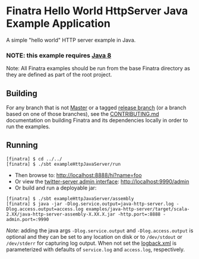 # Finatra Hello World HttpServer Java Example Application

A simple "hello world" HTTP server example in Java.

### NOTE: this example requires [Java 8](https://www.oracle.com/technetwork/java/javase/overview/java8-2100321.html)

Note: All Finatra examples should be run from the base Finatra directory as they are defined as part 
of the root project.

Building
--------

For any branch that is not [Master](https://github.com/twitter/finatra/tree/master) or a tagged 
[release branch](https://github.com/twitter/finatra/releases) (or a branch based on one of those 
branches), see the [CONTRIBUTING.md](../../CONTRIBUTING.md#building-dependencies) documentation on 
building Finatra and its dependencies locally in order to run the examples.

Running
-------
```
[finatra] $ cd ../../
[finatra] $ ./sbt exampleHttpJavaServer/run
```
* Then browse to: [http://localhost:8888/hi?name=foo](http://localhost:8888/hi?name=foo)
* Or view the [twitter-server admin interface](https://twitter.github.io/twitter-server/Features.html#admin-http-interface): [http://localhost:9990/admin](http://localhost:9990/admin)
* Or build and run a deployable jar:
```
[finatra] $ ./sbt exampleHttpJavaServer/assembly
[finatra] $ java -jar -Dlog.service.output=java-http-server.log -Dlog.access.output=access.log examples/java-http-server/target/scala-2.XX/java-http-server-assembly-X.XX.X.jar -http.port=:8888 -admin.port=:9990
```
*Note*: adding the java args `-Dlog.service.output` and `-Dlog.access.output` is optional and they 
can be set to any location on disk or to `/dev/stdout` or `/dev/stderr` for capturing log output. 
When not set the [logback.xml](./src/main/resources/logback.xml) is parameterized with defaults of 
`service.log` and `access.log`, respectively.
